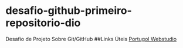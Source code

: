 # desafio-github-primeiro-repositorio-dio
Desafio de Projeto Sobre Git/GitHub
##Links Úteis
[Portugol Webstudio](https://portugol-webstudio.cubos.io/ide/)
